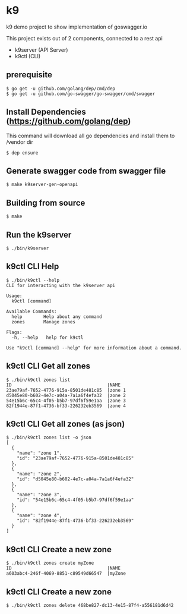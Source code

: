 # k9
k9 demo project to show implementation of goswagger.io

This project exists out of 2 components, connected to a rest api 
- k9server (API Server)
- k9ctl (CLI)

## prerequisite
```
$ go get -u github.com/golang/dep/cmd/dep
$ go get -u github.com/go-swagger/go-swagger/cmd/swagger
```

## Install Dependencies (https://github.com/golang/dep)
This command will download all go dependencies and install them to /vendor dir
```
$ dep ensure
```

## Generate swagger code from swagger file
```
$ make k9server-gen-openapi
```

## Building from source
```
$ make
```

## Run the k9server
```
$ ./bin/k9server
```

## k9ctl CLI Help
```
$ ./bin/k9ctl --help
CLI for interacting with the k9server api

Usage:
  k9ctl [command]

Available Commands:
  help        Help about any command
  zones       Manage zones

Flags:
  -h, --help   help for k9ctl

Use "k9ctl [command] --help" for more information about a command.
```

## k9ctl CLI Get all zones
```
$ ./bin/k9ctl zones list
ID                                    |NAME
23ae79af-7652-4776-915a-8501de481c85  |zone 1
d5045e80-b602-4e7c-a04a-7a1a6f4efa32  |zone 2
54e15b6c-65c4-4f05-b5b7-97df6f59e1aa  |zone 3
82f1944e-87f1-4736-bf33-226232eb3569  |zone 4
```

## k9ctl CLI Get all zones (as json)
```
$ ./bin/k9ctl zones list -o json
[
  {
    "name": "zone 1",
    "id": "23ae79af-7652-4776-915a-8501de481c85"
  },
  {
    "name": "zone 2",
    "id": "d5045e80-b602-4e7c-a04a-7a1a6f4efa32"
  },
  {
    "name": "zone 3",
    "id": "54e15b6c-65c4-4f05-b5b7-97df6f59e1aa"
  },
  {
    "name": "zone 4",
    "id": "82f1944e-87f1-4736-bf33-226232eb3569"
  }
]
```

## k9ctl CLI Create a new zone
```
$ ./bin/k9ctl zones create myZone
ID                                    |NAME
a603abc4-246f-4069-8851-c89549d66547  |myZone
```

## k9ctl CLI Create a new zone
```
$ ./bin/k9ctl zones delete 468be827-dc13-4e15-87f4-a556181d6d42
```
